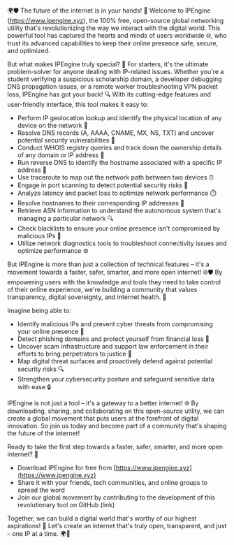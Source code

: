 🌍🛡️ The future of the internet is in your hands! 🚀 Welcome to IPEngine (https://www.ipengine.xyz), the 100% free, open-source global networking utility that's revolutionizing the way we interact with the digital world. This powerful tool has captured the hearts and minds of users worldwide 🌐, who trust its advanced capabilities to keep their online presence safe, secure, and optimized.

But what makes IPEngine truly special? 🤔 For starters, it's the ultimate problem-solver for anyone dealing with IP-related issues. Whether you're a student verifying a suspicious scholarship domain, a developer debugging DNS propagation issues, or a remote worker troubleshooting VPN packet loss, IPEngine has got your back! 🔍 With its cutting-edge features and user-friendly interface, this tool makes it easy to:

* Perform IP geolocation lookup and identify the physical location of any device on the network 📍
* Resolve DNS records (A, AAAA, CNAME, MX, NS, TXT) and uncover potential security vulnerabilities 🚨
* Conduct WHOIS registry queries and track down the ownership details of any domain or IP address 🔑
* Run reverse DNS to identify the hostname associated with a specific IP address 🔗
* Use traceroute to map out the network path between two devices ⏰
* Engage in port scanning to detect potential security risks 🚨
* Analyze latency and packet loss to optimize network performance ⏱️
* Resolve hostnames to their corresponding IP addresses 📡
* Retrieve ASN information to understand the autonomous system that's managing a particular network 🔍
* Check blacklists to ensure your online presence isn't compromised by malicious IPs 💼
* Utilize network diagnostics tools to troubleshoot connectivity issues and optimize performance ⚙️

But IPEngine is more than just a collection of technical features – it's a movement towards a faster, safer, smarter, and more open internet! 🌐🛡️ By empowering users with the knowledge and tools they need to take control of their online experience, we're building a community that values transparency, digital sovereignty, and internet health. 💖

Imagine being able to:

* Identify malicious IPs and prevent cyber threats from compromising your online presence 🔴
* Detect phishing domains and protect yourself from financial loss 🚫
* Uncover scam infrastructure and support law enforcement in their efforts to bring perpetrators to justice 💪
* Map digital threat surfaces and proactively defend against potential security risks 🔍
* Strengthen your cybersecurity posture and safeguard sensitive data with ease 🔒

IPEngine is not just a tool – it's a gateway to a better internet! 🌐 By downloading, sharing, and collaborating on this open-source utility, we can create a global movement that puts users at the forefront of digital innovation. So join us today and become part of a community that's shaping the future of the internet!

Ready to take the first step towards a faster, safer, smarter, and more open internet? 🚀

* Download IPEngine for free from [https://www.ipengine.xyz](https://www.ipengine.xyz)
* Share it with your friends, tech communities, and online groups to spread the word
* Join our global movement by contributing to the development of this revolutionary tool on GitHub (link)

Together, we can build a digital world that's worthy of our highest aspirations! 💖 Let's create an internet that's truly open, transparent, and just – one IP at a time. 🌍💪